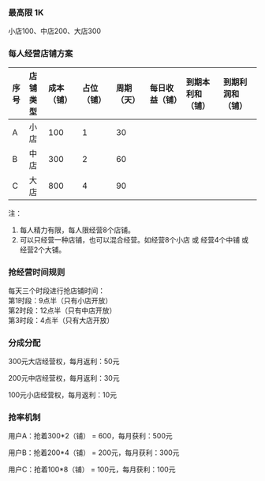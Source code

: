 ### 最高限 1K

小店100、中店200、大店300

### 每人经营店铺方案

| 序号 | 店铺类型 | 成本（铺） | 占位（铺） | 周期（天） | 每日收益（铺） | 到期本利和（铺） | 到期利润和（铺） |
| :--- | :--- | :--- | :--- | :--- | :--- | :--- | :--- |
| A | 小店 | 100 | 1 | 30 |  |  |  |
| B | 中店 | 300 | 2 | 60 |  |  |  |
| C | 大店 | 800 | 4 | 90 |  |  |  |

注：

1. 每人精力有限，每人限经营8个店铺。
2. 可以只经营一种店铺，也可以混合经营。如经营8个小店 或 经营4个中铺 或 经营2个大铺。

### 抢经营时间规则

每天三个时段进行抢店铺时间：  
第1时段：9点半（只有小店开放）  
第2时段：12点半（只有中店开放）  
第3时段：4点半（只有大店开放）

### 分成分配

300元大店经营权，每月返利：50元

200元中店经营权，每月返利：30元

100元小店经营权，每月返利：10元

### 抢率机制

用户A：抢着300\*2（铺） =  600，每月获利：500元

用户B：抢着200\*4（铺） =  200元，每月获利：300元

用户C：抢着100\*8（铺） =  100元，每月获利：100元

